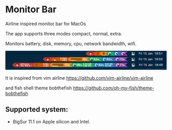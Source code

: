 # Monitor Bar

Airline inspired monitor bar for MacOs 

The app supports three modes compact, normal, extra.

Monitors battery, disk, memory, cpu, network bandwidth, wifi.

![img](https://github.com/tidiemme/monitorbar/blob/main/mb.png)

It is inspired from vim airline https://github.com/vim-airline/vim-airline

and fish shell theme bobthefish https://github.com/oh-my-fish/theme-bobthefish

## Supported system:
 - BigSur 11.1 on Apple silicon and Intel. 
